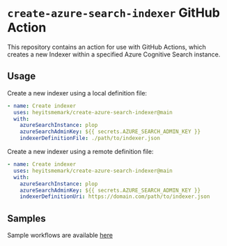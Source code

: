 # `create-azure-search-indexer` GitHub Action

This repository contains an action for use with GitHub Actions, which creates a new Indexer within a specified Azure Cognitive Search instance.

## Usage

Create a new indexer using a local definition file:

```yaml
- name: Create indexer
  uses: heyitsmemark/create-azure-search-indexer@main
  with:
    azureSearchInstance: plop
    azureSearchAdminKey: ${{ secrets.AZURE_SEARCH_ADMIN_KEY }}
    indexerDefinitionFile: ./path/to/indexer.json
```

Create a new indexer using a remote definition file:

```yaml
- name: Create indexer 
  uses: heyitsmemark/create-azure-search-indexer@main
  with:
    azureSearchInstance: plop
    azureSearchAdminKey: ${{ secrets.AZURE_SEARCH_ADMIN_KEY }}
    indexerDefinitionUri: https://domain.com/path/to/indexer.json
```

## Samples

Sample workflows are available [here](.github/workflows/)